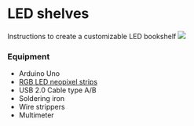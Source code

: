 # LED shelves
Instructions to create a customizable LED bookshelf
![](ledbooksgelves.gif)
### Equipment
* Arduino Uno
* [RGB LED neopixel strips](https://www.adafruit.com/product/1376?length=1)
* USB 2.0 Cable type A/B
* Soldering iron
* Wire strippers
* Multimeter

